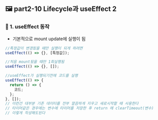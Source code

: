 ## 🖼 part2-10 Lifecycle과 useEffect 2

### 🔹 1. useEffect 동작

- 기본적으로 mount update에 실행이 됨

```jsx
//특정값이 변경됬을 때만 실행이 되게 하려면
useEffect(() => {}, [특정값]);

//처음 mount됬을 때만 1회실행됨
useEffect(() => {}, []);

//useEffect가 실행되기전에 코드를 실행
useEffect(() => {
  return () => {
    코드;
  };
}, []);
// 이런건 대부분 기존 데이터를 전부 깔끔하게 지우고 새로시작할 때 사용한다
// 타이머같은 경우에는 변수에 타이머를 저장한 후 return 에 clearTimeout(변수)
// 이렇게 작성해도된다
```
